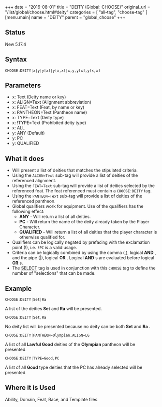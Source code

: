 +++
date = "2016-08-01"
title = "DEITY (Global: CHOOSE)"
original_url = "/list/global/choose.html#deity"
categories = [ "all-tag", "choose-tag" ]
[menu.main]
    name = "DEITY"
    parent = "global_choose"
+++

## Status

New 5.17.4

## Syntax

`CHOOSE:DEITY|x|y|y[x]|y[x,x]|x,y,y[x],y[x,x]`

## Parameters

-   x: Text (Deity name or key)
-   x: ALIGN=Text (Alignment abbreviation)
-   x: FEAT=Text (Feat, by name or key)
-   x: PANTHEON=Text (Pantheon name)
-   x: TYPE=Text (Deity type)
-   x: !TYPE=Text (Prohibited deity type)
-   x: ALL
-   y: ANY (Default)
-   y: PC
-   y: QUALIFIED



What it does
------------

-   Will present a list of deities that matches the stipulated criteria.
-   Using the `ALIGN=Text` sub-tag will provide a list of deities of the
    referenced alignment.
-   Using the `FEAT=Text` sub-tag will provide a list of deities
    selected by the referenced feat. The feat referenced must contain a
    `CHOOSE:DEITY` tag.
-   Using the `PANTEON=Text` sub-tag will provide a list of deities of
    the referenced pantheon.
-   Global qualifiers work for equipment. Use of the qualifiers has the
    following effect:
    -   **ANY** - Will return a list of all deities.
    -   **PC** - Will return the name of the deity already taken by the
        Player Character.
    -   **QUALIFIED** - Will return a list of all deities that the
        player character is otherwise qualified for.
-   Qualifiers can be logically negated by prefacing with the
    exclamation point (!), i.e. `!PC` is a valid usage.
-   Criteria can be logically combined by using the comma (,), logical
    **AND** , and the pipe (|), logical **OR** . Logical **AND** s are
    evaluated before logical **OR** s.
-   The [SELECT](/list/global/other/select.html) tag is used in
    conjunction with this `CHOOSE` tag to define the number of
    "selections" that can be made.

Example
-------

`CHOOSE:DEITY|Set|Ra`

A list of the deities **Set** and **Ra** will be presented.

`CHOOSE:DEITY|Set,Ra`

No deity list will be presented because no deity can be both **Set** and
**Ra** .

`CHOOSE:DEITY|PANTHEON=Olympian,ALIGN=LG`

A list of all **Lawful Good** deities of the **Olympian** pantheon will
be presented.

`CHOOSE:DEITY|TYPE=Good,PC`

A list of all **Good** type deities that the PC has already selected
will be presented.

Where it is Used
----------------

Ability, Domain, Feat, Race, and Template files.

